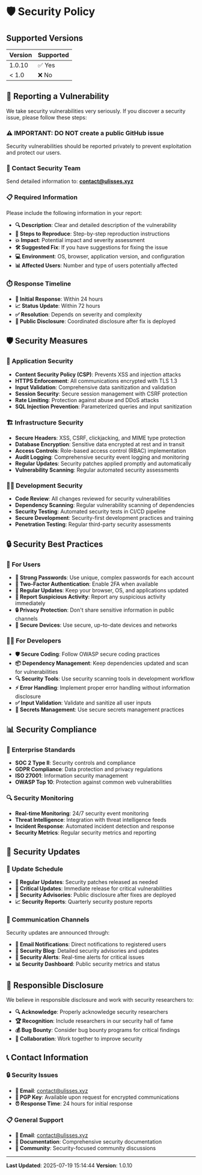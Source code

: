 # 🛡️ Security Policy

## Supported Versions

| Version | Supported          |
| ------- | ------------------ |
| 1.0.10 | ✅ Yes             |
| < 1.0   | ❌ No              |

## 🚨 Reporting a Vulnerability

We take security vulnerabilities very seriously. If you discover a security issue, please follow these steps:

### ⚠️ **IMPORTANT: DO NOT create a public GitHub issue**
Security vulnerabilities should be reported privately to prevent exploitation and protect our users.

### 📧 Contact Security Team
Send detailed information to: **[contact@ulisses.xyz](mailto:contact@ulisses.xyz)**

### 📋 Required Information
Please include the following information in your report:

- **🔍 Description**: Clear and detailed description of the vulnerability
- **🔄 Steps to Reproduce**: Step-by-step reproduction instructions
- **💥 Impact**: Potential impact and severity assessment
- **🛠️ Suggested Fix**: If you have suggestions for fixing the issue
- **💻 Environment**: OS, browser, application version, and configuration
- **📊 Affected Users**: Number and type of users potentially affected

### ⏱️ Response Timeline
- **🚀 Initial Response**: Within 24 hours
- **📈 Status Update**: Within 72 hours
- **✅ Resolution**: Depends on severity and complexity
- **📢 Public Disclosure**: Coordinated disclosure after fix is deployed

## 🛡️ Security Measures

### 🔐 Application Security
- **Content Security Policy (CSP)**: Prevents XSS and injection attacks
- **HTTPS Enforcement**: All communications encrypted with TLS 1.3
- **Input Validation**: Comprehensive data sanitization and validation
- **Session Security**: Secure session management with CSRF protection
- **Rate Limiting**: Protection against abuse and DDoS attacks
- **SQL Injection Prevention**: Parameterized queries and input sanitization

### 🏗️ Infrastructure Security
- **Secure Headers**: XSS, CSRF, clickjacking, and MIME type protection
- **Database Encryption**: Sensitive data encrypted at rest and in transit
- **Access Controls**: Role-based access control (RBAC) implementation
- **Audit Logging**: Comprehensive security event logging and monitoring
- **Regular Updates**: Security patches applied promptly and automatically
- **Vulnerability Scanning**: Regular automated security assessments

### 👨‍💻 Development Security
- **Code Review**: All changes reviewed for security vulnerabilities
- **Dependency Scanning**: Regular vulnerability scanning of dependencies
- **Security Testing**: Automated security tests in CI/CD pipeline
- **Secure Development**: Security-first development practices and training
- **Penetration Testing**: Regular third-party security assessments

## 🔒 Security Best Practices

### 👥 For Users
- **🔑 Strong Passwords**: Use unique, complex passwords for each account
- **🔐 Two-Factor Authentication**: Enable 2FA when available
- **🔄 Regular Updates**: Keep your browser, OS, and applications updated
- **🚨 Report Suspicious Activity**: Report any suspicious activity immediately
- **🔒 Privacy Protection**: Don't share sensitive information in public channels
- **📱 Secure Devices**: Use secure, up-to-date devices and networks

### 👨‍💻 For Developers
- **🛡️ Secure Coding**: Follow OWASP secure coding practices
- **📦 Dependency Management**: Keep dependencies updated and scan for vulnerabilities
- **🔍 Security Tools**: Use security scanning tools in development workflow
- **⚡ Error Handling**: Implement proper error handling without information disclosure
- **✅ Input Validation**: Validate and sanitize all user inputs
- **🔐 Secrets Management**: Use secure secrets management practices

## 📊 Security Compliance

### 🏢 Enterprise Standards
- **SOC 2 Type II**: Security controls and compliance
- **GDPR Compliance**: Data protection and privacy regulations
- **ISO 27001**: Information security management
- **OWASP Top 10**: Protection against common web vulnerabilities

### 🔍 Security Monitoring
- **Real-time Monitoring**: 24/7 security event monitoring
- **Threat Intelligence**: Integration with threat intelligence feeds
- **Incident Response**: Automated incident detection and response
- **Security Metrics**: Regular security metrics and reporting

## 🚀 Security Updates

### 📅 Update Schedule
- **🔄 Regular Updates**: Security patches released as needed
- **🚨 Critical Updates**: Immediate release for critical vulnerabilities
- **📢 Security Advisories**: Public disclosure after fixes are deployed
- **📈 Security Reports**: Quarterly security posture reports

### 📢 Communication Channels
Security updates are announced through:
- **📧 Email Notifications**: Direct notifications to registered users
- **📱 Security Blog**: Detailed security advisories and updates
- **🔔 Security Alerts**: Real-time alerts for critical issues
- **📊 Security Dashboard**: Public security metrics and status

## 🤝 Responsible Disclosure

We believe in responsible disclosure and work with security researchers to:
- **🔍 Acknowledge**: Properly acknowledge security researchers
- **🏆 Recognition**: Include researchers in our security hall of fame
- **💰 Bug Bounty**: Consider bug bounty programs for critical findings
- **🤝 Collaboration**: Work together to improve security

## 📞 Contact Information

### 🔒 Security Issues
- **📧 Email**: [contact@ulisses.xyz](mailto:contact@ulisses.xyz)
- **🔐 PGP Key**: Available upon request for encrypted communications
- **⏰ Response Time**: 24 hours for initial response

### 📋 General Support
- **📧 Email**: [contact@ulisses.xyz](mailto:contact@ulisses.xyz)
- **📖 Documentation**: Comprehensive security documentation
- **💬 Community**: Security-focused community discussions

---

**Last Updated**: 2025-07-19 15:14:44
**Version**: 1.0.10
